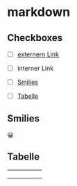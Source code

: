 # markdown

## Checkboxes

- [ ] [externern Link](https://docs.github.com/de)
- [ ] interner Link
- [ ] [Smilies](#Smilies)
- [ ] [Tabelle](#Tabelle)


## Smilies
:grinning:


## Tabelle

|   |   |   |   |   |
|---|---|---|---|---|
|   |   |   |   |   |
|   |   |   |   |   |
|   |   |   |   |   |
